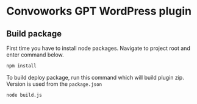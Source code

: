 # Convoworks GPT WordPress plugin

## Build package

First time you have to install node packages.
Navigate to project root and enter command below.

```bash
npm install
```

To build deploy package, run this command which will build plugin zip. Version is used from the `package.json` 

```bash
node build.js
```


